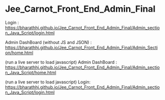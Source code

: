 # Jee_Carnot_Front_End_Admin_Final

Login : https://bharathhj.github.io/Jee_Carnot_Front_End_Admin_Final/Admin_section_Java_Script/login.html

Admin DashBoard (without JS and JSON) : https://bharathhj.github.io/Jee_Carnot_Front_End_Admin_Final/Admin_Section/home.html


(run a live server to load javascript)
Admin DashBoard : https://bharathhj.github.io/Jee_Carnot_Front_End_Admin_Final/Admin_section_Java_Script/home.html


(run a live server to load javascript)
Login: https://bharathhj.github.io/Jee_Carnot_Front_End_Admin_Final/Admin_section_Java_Script/login.html

